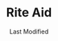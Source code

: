 ---
layout: location-page
date: Last Modified
description: "Local COVID-19 testing is available at Rite Aid in Swartz Creek, Michigan, USA."
permalink: "locations/michigan/swartz-creek/rite-aid-2/"
tags:
  - locations
  - michigan
title: Rite Aid
uniqueName: rite-aid-2
state: Michigan
stateAbbr: MI
hood: "Swartz Creek"
address: "9090 Miller Road"
city: "Swartz Creek"
zip: "48473"
zipsNearby: "48101 48002 48003 48004 48103 48104 48105 48106 48107 48108 48109 48113 48410 48005 48411 48412 48006 48414 48111 48112 48415 48009 48012 48301 48302 48303 48304 48114 48116 48416 48417 48418 48014 48015 48118 48346 48347 48348 48017 48420 48421 48350 48423 48120 48121 48122 48123 48124 48126 48128 48125 48127 48426 48201 48202 48203 48204 48205 48206 48207 48208 48209 48210 48211 48212 48213 48214 48215 48216 48217 48218 48219 48220 48221 48222 48223 48224 48225 48226 48227 48228 48229 48230 48231 48232 48233 48234 48235 48236 48237 48238 48239 48240 48242 48243 48244 48255 48260 48264 48265 48266 48267 48268 48269 48272 48275 48277 48278 48279 48288 48130 48428 48429 48021 48022 48331 48332 48333 48334 48335 48336 48430 48501 48502 48503 48504 48505 48506 48507 48509 48519 48529 48531 48532 48550 48551 48552 48553 48554 48555 48556 48557 48433 48435 48026 48436 48135 48136 48437 48027 48438 48439 48480 49240 48137 48440 48139 48353 48030 48356 48357 48442 48444 48141 49201 49202 49203 49204 48320 48143 48359 48360 48361 48362 48366 48446 48449 48367 49251 48146 48451 48150 48151 48152 48153 48154 48158 48453 48454 48041 48455 49254 48160 48380 48381 48457 48035 48036 48038 48042 48043 48044 48045 48046 48458 49259 49261 48047 48051 48164 48048 48050 48165 48460 48461 48167 48168 48175 49263 48374 48375 48376 48377 49264 48462 48463 48464 48370 48371 48466 48169 49272 48170 48321 48322 48323 48324 48325 48326 48340 48341 48342 48343 48062 48063 48064 49277 48306 48307 48308 48309 48363 48065 48096 48174 48066 48067 48068 48069 48070 48071 48072 48073 48115 48176 48471 48074 48472 48025 48033 48034 48037 48075 48076 48086 48178 49284 48080 48081 48082 49285 48473 48180 48007 48083 48084 48085 48098 48099 48387 48310 48311 48312 48313 48314 48315 48316 48317 48318 48476 48382 48390 48391 48088 48089 48090 48091 48092 48093 48397 48094 48095 48327 48328 48329 48330 48383 48386 48184 48185 48186 48187 48188 48189 48190 48191 48393 48192 48195 48097 48197 48198 48701 48801 48806 48611 48807 48808 48706 48707 48708 48710 48614 48615 48722 48723 48724 48811 48726 48813 48616 48727 48816 48817 48818 48819 48729 48820 48821 48822 48823 48824 48825 48826 48827 48830 48831 48832 48732 48833 48733 48870 48835 48836 48734 48787 48623 48735 48837 48840 48626 48841 48842 48843 48844 48855 48845 48847 48631 48741 48848 48901 48906 48908 48909 48910 48911 48912 48913 48915 48916 48917 48918 48919 48921 48922 48924 48929 48930 48933 48937 48950 48951 48956 48980 48634 48851 48853 48854 48744 48637 48856 48640 48641 48642 48667 48670 48674 48686 48746 48857 48860 48861 48747 48862 48649 48805 48864 48866 48754 48867 48871 48872 48873 48650 48874 48875 48876 48757 48758 48877 48601 48602 48603 48604 48605 48606 48607 48608 48609 48638 48663 48655 48879 48880 48657 48759 48882 48883 48760 48889 48890 48767 48768 48891 48892 48894 48662 48895 48559 48736 48769 48802 48863" 
mapUrl: "http://maps.apple.com/?q=Rite+Aid&address=9090+Miller+Road,Swartz+Creek,Michigan,48473"
locationType: Drive-thru
phone: ""
website: "http://www.riteaid.com/"
onlineBooking: true
closed: undefined
closedUpdate: June 30th, 2020
notes: "By appointment only."
days: Everyday
hours: 9AM-5PM
ctaMessage: Schedule a test
ctaUrl: "http://www.riteaid.com/"
---